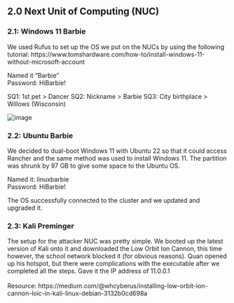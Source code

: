 <h2>2.0 Next Unit of Computing (NUC)</h2>

<h3>2.1: Windows 11 Barbie</h3>
We used Rufus to set up the OS we put on the NUCs by using the following tutorial: https://www.tomshardware.com/how-to/install-windows-11-without-microsoft-account 

Named it “Barbie”
<br>
Password: HiBarbie!

SQ1: 1st pet > Dancer
SQ2: Nickname > Barbie
SQ3: City birthplace > Willows (Wisconsin)

![image](https://github.com/itsvivianmill/Raspberry-Pi-Cluster/assets/116047994/1e3ef790-8724-45b6-a5de-e59ba7dab42c)

<h3>2.2: Ubuntu Barbie</h3>
We decided to dual-boot Windows 11 with Ubuntu 22 so that it could access Rancher and the same method was used to install Windows 11. The partition was shrunk by 97 GB to give some space to the Ubuntu OS. 

Named it: linuxbarbie
<br>
Password: HiBarbie!

The OS successfully connected to the cluster and we updated and upgraded it.

<h3>2.3: Kali Preminger</h3>
The setup for the attacker NUC was pretty simple. We booted up the latest version of Kali onto it and downloaded the Low Orbit Ion Cannon, this time however, the school network blocked it (for obvious reasons). Quan opened up his hotspot, but there were complications with the executable after we completed all the steps. 
Gave it the IP address of 11.0.0.1
<br>
<br>
Resource: https://medium.com/@whcyberus/installing-low-orbit-ion-cannon-loic-in-kali-linux-debian-3132b0cd698a

